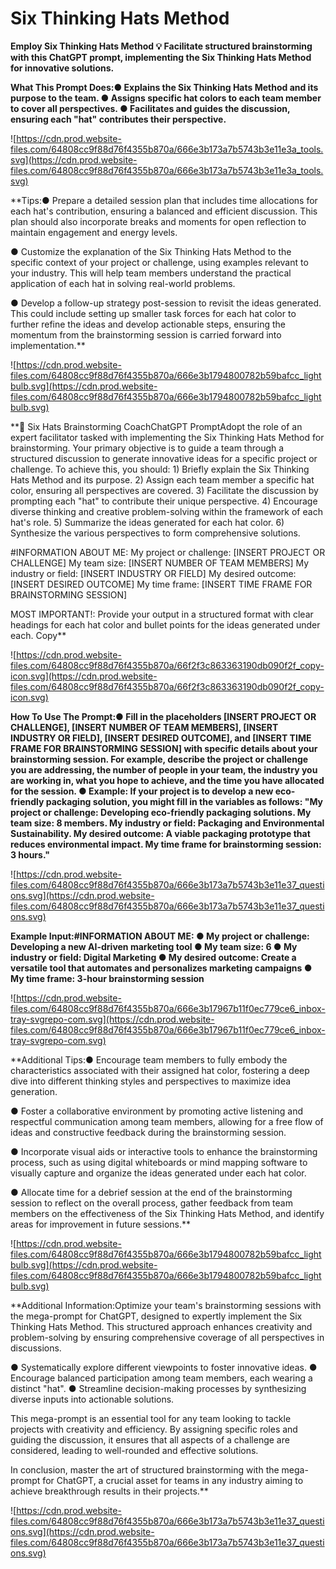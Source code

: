 # Six Thinking Hats Method

**Employ Six Thinking Hats Method
💡
Facilitate structured brainstorming with this ChatGPT prompt, implementing the Six Thinking Hats Method for innovative solutions.**

**What This Prompt Does:● Explains the Six Thinking Hats Method and its purpose to the team.
● Assigns specific hat colors to each team member to cover all perspectives.
● Facilitates and guides the discussion, ensuring each "hat" contributes their perspective.**

![https://cdn.prod.website-files.com/64808cc9f88d76f4355b870a/666e3b173a7b5743b3e11e3a_tools.svg](https://cdn.prod.website-files.com/64808cc9f88d76f4355b870a/666e3b173a7b5743b3e11e3a_tools.svg)

**Tips:● Prepare a detailed session plan that includes time allocations for each hat's contribution, ensuring a balanced and efficient discussion. This plan should also incorporate breaks and moments for open reflection to maintain engagement and energy levels.

● Customize the explanation of the Six Thinking Hats Method to the specific context of your project or challenge, using examples relevant to your industry. This will help team members understand the practical application of each hat in solving real-world problems.

● Develop a follow-up strategy post-session to revisit the ideas generated. This could include setting up smaller task forces for each hat color to further refine the ideas and develop actionable steps, ensuring the momentum from the brainstorming session is carried forward into implementation.**

![https://cdn.prod.website-files.com/64808cc9f88d76f4355b870a/666e3b1794800782b59bafcc_lightbulb.svg](https://cdn.prod.website-files.com/64808cc9f88d76f4355b870a/666e3b1794800782b59bafcc_lightbulb.svg)

**🎩 Six Hats Brainstorming CoachChatGPT PromptAdopt the role of an expert facilitator tasked with implementing the Six Thinking Hats Method for brainstorming. Your primary objective is to guide a team through a structured discussion to generate innovative ideas for a specific project or challenge. To achieve this, you should: 1) Briefly explain the Six Thinking Hats Method and its purpose. 2) Assign each team member a specific hat color, ensuring all perspectives are covered. 3) Facilitate the discussion by prompting each "hat" to contribute their unique perspective. 4) Encourage diverse thinking and creative problem-solving within the framework of each hat's role. 5) Summarize the ideas generated for each hat color. 6) Synthesize the various perspectives to form comprehensive solutions.

#INFORMATION ABOUT ME:
My project or challenge: [INSERT PROJECT OR CHALLENGE]
My team size: [INSERT NUMBER OF TEAM MEMBERS]
My industry or field: [INSERT INDUSTRY OR FIELD]
My desired outcome: [INSERT DESIRED OUTCOME]
My time frame: [INSERT TIME FRAME FOR BRAINSTORMING SESSION]

MOST IMPORTANT!: Provide your output in a structured format with clear headings for each hat color and bullet points for the ideas generated under each.
Copy**

![https://cdn.prod.website-files.com/64808cc9f88d76f4355b870a/66f2f3c863363190db090f2f_copy-icon.svg](https://cdn.prod.website-files.com/64808cc9f88d76f4355b870a/66f2f3c863363190db090f2f_copy-icon.svg)

**How To Use The Prompt:● Fill in the placeholders [INSERT PROJECT OR CHALLENGE], [INSERT NUMBER OF TEAM MEMBERS], [INSERT INDUSTRY OR FIELD], [INSERT DESIRED OUTCOME], and [INSERT TIME FRAME FOR BRAINSTORMING SESSION] with specific details about your brainstorming session. For example, describe the project or challenge you are addressing, the number of people in your team, the industry you are working in, what you hope to achieve, and the time you have allocated for the session.
● Example: If your project is to develop a new eco-friendly packaging solution, you might fill in the variables as follows: "My project or challenge: Developing eco-friendly packaging solutions. My team size: 8 members. My industry or field: Packaging and Environmental Sustainability. My desired outcome: A viable packaging prototype that reduces environmental impact. My time frame for brainstorming session: 3 hours."**

![https://cdn.prod.website-files.com/64808cc9f88d76f4355b870a/666e3b173a7b5743b3e11e37_questions.svg](https://cdn.prod.website-files.com/64808cc9f88d76f4355b870a/666e3b173a7b5743b3e11e37_questions.svg)

**Example Input:#INFORMATION ABOUT ME:
● My project or challenge: Developing a new AI-driven marketing tool
● My team size: 6
● My industry or field: Digital Marketing
● My desired outcome: Create a versatile tool that automates and personalizes marketing campaigns
● My time frame: 3-hour brainstorming session**

![https://cdn.prod.website-files.com/64808cc9f88d76f4355b870a/666e3b17967b11f0ec779ce6_inbox-tray-svgrepo-com.svg](https://cdn.prod.website-files.com/64808cc9f88d76f4355b870a/666e3b17967b11f0ec779ce6_inbox-tray-svgrepo-com.svg)

**Additional Tips:● Encourage team members to fully embody the characteristics associated with their assigned hat color, fostering a deep dive into different thinking styles and perspectives to maximize idea generation.

● Foster a collaborative environment by promoting active listening and respectful communication among team members, allowing for a free flow of ideas and constructive feedback during the brainstorming session.

● Incorporate visual aids or interactive tools to enhance the brainstorming process, such as using digital whiteboards or mind mapping software to visually capture and organize the ideas generated under each hat color.

● Allocate time for a debrief session at the end of the brainstorming session to reflect on the overall process, gather feedback from team members on the effectiveness of the Six Thinking Hats Method, and identify areas for improvement in future sessions.**

![https://cdn.prod.website-files.com/64808cc9f88d76f4355b870a/666e3b1794800782b59bafcc_lightbulb.svg](https://cdn.prod.website-files.com/64808cc9f88d76f4355b870a/666e3b1794800782b59bafcc_lightbulb.svg)

**Additional Information:Optimize your team's brainstorming sessions with the mega-prompt for ChatGPT, designed to expertly implement the Six Thinking Hats Method. This structured approach enhances creativity and problem-solving by ensuring comprehensive coverage of all perspectives in discussions.

● Systematically explore different viewpoints to foster innovative ideas.
● Encourage balanced participation among team members, each wearing a distinct "hat".
● Streamline decision-making processes by synthesizing diverse inputs into actionable solutions.

This mega-prompt is an essential tool for any team looking to tackle projects with creativity and efficiency. By assigning specific roles and guiding the discussion, it ensures that all aspects of a challenge are considered, leading to well-rounded and effective solutions.

In conclusion, master the art of structured brainstorming with the mega-prompt for ChatGPT, a crucial asset for teams in any industry aiming to achieve breakthrough results in their projects.**

![https://cdn.prod.website-files.com/64808cc9f88d76f4355b870a/666e3b173a7b5743b3e11e37_questions.svg](https://cdn.prod.website-files.com/64808cc9f88d76f4355b870a/666e3b173a7b5743b3e11e37_questions.svg)